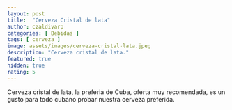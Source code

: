 ```yaml
---
layout: post
title:  "Cerveza Cristal de lata"
author: czaldivarp
categories: [ Bebidas ]
tags: [ cerveza ]
image: assets/images/cerveza-cristal-lata.jpeg
description: "Cerveza cristal de lata."
featured: true
hidden: true
rating: 5
---
```


Cerveza cristal de lata, la preferia de Cuba, oferta muy recomendada, es un gusto para todo cubano probar nuestra cerveza preferida.